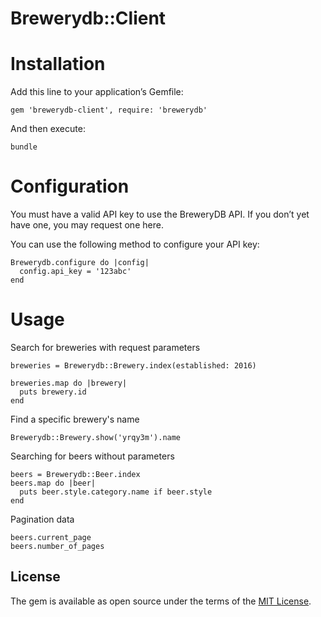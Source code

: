 # Brewerydb::Client

# Installation

Add this line to your application’s Gemfile:
```
gem 'brewerydb-client', require: 'brewerydb'
```
And then execute:

```
bundle
```

# Configuration

You must have a valid API key to use the BreweryDB API. If you don’t yet have one, you may request one here.

You can use the following method to configure your API key:
```
Brewerydb.configure do |config|
  config.api_key = '123abc'
end
```

# Usage
Search for breweries with request parameters
```
breweries = Brewerydb::Brewery.index(established: 2016)

breweries.map do |brewery|
  puts brewery.id
end
```

Find a specific brewery's name
```
Brewerydb::Brewery.show('yrqy3m').name
```

Searching for beers without parameters
```
beers = Brewerydb::Beer.index
beers.map do |beer|
  puts beer.style.category.name if beer.style
end
```

Pagination data
```
beers.current_page
beers.number_of_pages
```

## License

The gem is available as open source under the terms of the [MIT License](http://opensource.org/licenses/MIT).

